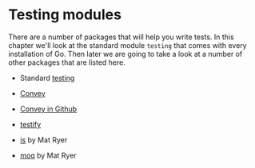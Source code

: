 # Testing modules


There are a number of packages that will help you write tests. In this chapter we'll look at the standard module `testing` that comes with every installation
of Go. Then later we are going to take a look at a number of other packages that are listed here.


* Standard [testing](https://golang.org/pkg/testing/)

* [Convey](http://goconvey.co/)
* [Convey in Github](https://github.com/smartystreets/goconvey)

* [testify](https://github.com/stretchr/testify)


* [is](https://github.com/matryer/is) by Mat Ryer
* [moq](https://github.com/matryer/moq) by Mat Ryer


